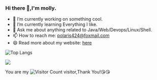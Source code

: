 ### Hi there 👋,I'm molly.

- 🔭 I’m currently working on something cool.
- 🌱 I’m currently learning Everything I like.
- 💬 Ask me about anything related to Java/Web/Devops/Linux/Shell.
- 📫 How to reach me: polaris424@foxmail.com
- 😄 Read more about my website: [here](http://monap.cn/)

![Top Langs](https://github-readme-stats.vercel.app/api/top-langs/?username=is-molly&layout=compact&theme=tokyonight)

![](https://github-readme-stats.vercel.app/api?username=is-molly&show_icons=true&theme=transparent)

You are my ![Visitor Count](https://profile-counter.glitch.me/is-molly/count.svg) visitor,Thank You!:kissing_heart::kissing_heart:

